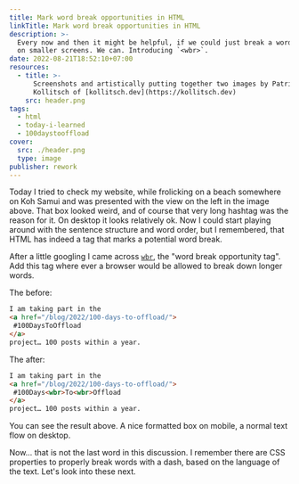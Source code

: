 ```yaml
---
title: Mark word break opportunities in HTML
linkTitle: Mark word break opportunities in HTML
description: >-
  Every now and then it might be helpful, if we could just break a word in two
  on smaller screens. We can. Introducing `<wbr>`.
date: 2022-08-21T18:52:10+07:00
resources:
  - title: >-
      Screenshots and artistically putting together two images by Patrick
      Kollitsch of [kollitsch.dev](https://kollitsch.dev)
    src: header.png
tags:
  - html
  - today-i-learned
  - 100daystooffload
cover:
  src: ./header.png
  type: image
publisher: rework
---
```


Today I tried to check my website, while frolicking on a beach somewhere on Koh Samui and was presented with the view on the left in the image above. That box looked weird, and of course that very long hashtag was the reason for it. On desktop it looks relatively ok. Now I could start playing around with the sentence structure and word order, but I remembered, that HTML has indeed a tag that marks a potential word break.

After a little googling I came across [`wbr`](https://developer.mozilla.org/en-US/docs/Web/HTML/Element/wbr), the "word break opportunity tag". Add this tag where ever a browser would be allowed to break down longer words.

The before:

```html
I am taking part in the
<a href="/blog/2022/100-days-to-offload/">
 #100DaysToOffload
</a>
project… 100 posts within a year.
```

The after:

```html
I am taking part in the
<a href="/blog/2022/100-days-to-offload/">
 #100Days<wbr>To<wbr>Offload
</a>
project… 100 posts within a year.
```

You can see the result above. A nice formatted box on mobile, a normal text flow on desktop.

Now… that is not the last word in this discussion. I remember there are CSS properties to properly break words with a dash, based on the language of the text. Let's look into these next.
